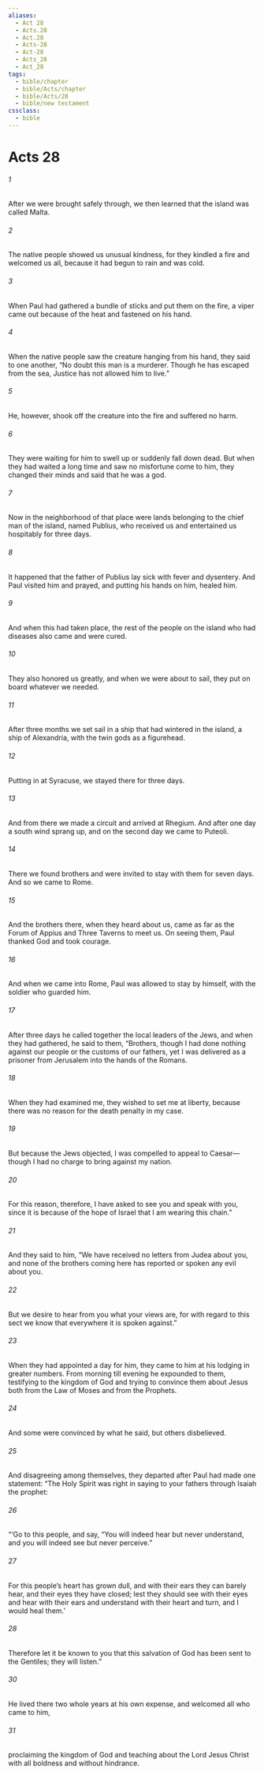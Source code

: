 ```yaml
---
aliases:
  - Act 28
  - Acts.28
  - Act.28
  - Acts-28
  - Act-28
  - Acts_28
  - Act_28
tags:
  - bible/chapter
  - bible/Acts/chapter
  - bible/Acts/28
  - bible/new testament
cssclass:
  - bible
---
```


# Acts 28

###### 1
After we were brought safely through, we then learned that the island was called Malta.
###### 2
The native people showed us unusual kindness, for they kindled a fire and welcomed us all, because it had begun to rain and was cold.
###### 3
When Paul had gathered a bundle of sticks and put them on the fire, a viper came out because of the heat and fastened on his hand.
###### 4
When the native people saw the creature hanging from his hand, they said to one another, “No doubt this man is a murderer. Though he has escaped from the sea, Justice has not allowed him to live.”
###### 5
He, however, shook off the creature into the fire and suffered no harm.
###### 6
They were waiting for him to swell up or suddenly fall down dead. But when they had waited a long time and saw no misfortune come to him, they changed their minds and said that he was a god.
###### 7
Now in the neighborhood of that place were lands belonging to the chief man of the island, named Publius, who received us and entertained us hospitably for three days.
###### 8
It happened that the father of Publius lay sick with fever and dysentery. And Paul visited him and prayed, and putting his hands on him, healed him.
###### 9
And when this had taken place, the rest of the people on the island who had diseases also came and were cured.
###### 10
They also honored us greatly, and when we were about to sail, they put on board whatever we needed.
###### 11
After three months we set sail in a ship that had wintered in the island, a ship of Alexandria, with the twin gods as a figurehead.
###### 12
Putting in at Syracuse, we stayed there for three days.
###### 13
And from there we made a circuit and arrived at Rhegium. And after one day a south wind sprang up, and on the second day we came to Puteoli.
###### 14
There we found brothers and were invited to stay with them for seven days. And so we came to Rome.
###### 15
And the brothers there, when they heard about us, came as far as the Forum of Appius and Three Taverns to meet us. On seeing them, Paul thanked God and took courage.
###### 16
And when we came into Rome, Paul was allowed to stay by himself, with the soldier who guarded him.
###### 17
After three days he called together the local leaders of the Jews, and when they had gathered, he said to them, “Brothers, though I had done nothing against our people or the customs of our fathers, yet I was delivered as a prisoner from Jerusalem into the hands of the Romans.
###### 18
When they had examined me, they wished to set me at liberty, because there was no reason for the death penalty in my case.
###### 19
But because the Jews objected, I was compelled to appeal to Caesar—though I had no charge to bring against my nation.
###### 20
For this reason, therefore, I have asked to see you and speak with you, since it is because of the hope of Israel that I am wearing this chain.”
###### 21
And they said to him, “We have received no letters from Judea about you, and none of the brothers coming here has reported or spoken any evil about you.
###### 22
But we desire to hear from you what your views are, for with regard to this sect we know that everywhere it is spoken against.”
###### 23
When they had appointed a day for him, they came to him at his lodging in greater numbers. From morning till evening he expounded to them, testifying to the kingdom of God and trying to convince them about Jesus both from the Law of Moses and from the Prophets.
###### 24
And some were convinced by what he said, but others disbelieved.
###### 25
And disagreeing among themselves, they departed after Paul had made one statement: “The Holy Spirit was right in saying to your fathers through Isaiah the prophet:
###### 26
“‘Go to this people, and say,   “You will indeed hear but never understand, and you will indeed see but never perceive.”
###### 27
For this people’s heart has grown dull, and with their ears they can barely hear, and their eyes they have closed; lest they should see with their eyes and hear with their ears and understand with their heart and turn, and I would heal them.’
###### 28
Therefore let it be known to you that this salvation of God has been sent to the Gentiles; they will listen.”
###### 30
He lived there two whole years at his own expense, and welcomed all who came to him,
###### 31
proclaiming the kingdom of God and teaching about the Lord Jesus Christ with all boldness and without hindrance.


